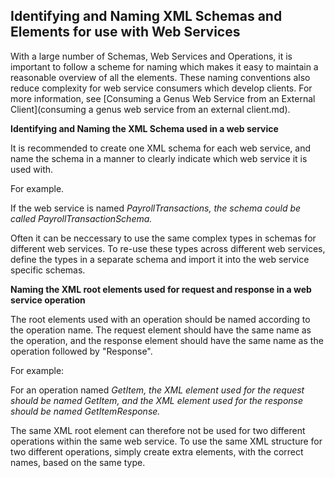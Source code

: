 ## Identifying and Naming XML Schemas and Elements for use with Web Services

With a large number of Schemas, Web Services and Operations, it is important to follow a scheme for naming which makes it easy to maintain a reasonable overview of all the elements. These naming conventions also reduce complexity for web service consumers which develop clients. For more information, see [Consuming a Genus Web Service from an External Client](consuming a genus web service from an external client.md).

**Identifying and Naming the XML Schema used in a web service**

It is recommended to create one XML schema for each web service, and name the schema in a manner to clearly indicate which web service it is used with.

For example.

If the web service is named <span style="FONT-STYLE: italic">PayrollTransactions, the schema could be called <span style="FONT-STYLE: italic">PayrollTransactionSchema.

Often it can be neccessary to use the same complex types in schemas for different web services. To re-use these types across different web services, define the types in a separate schema and import it into the web service specific schemas.

**Naming the XML root elements used for request and response in a web service operation**

The root elements used with an operation should be named according to the operation name. The request element should have the same name as the operation, and the response element should have the same name as the operation followed by "Response".

For example:

For an operation named <span style="FONT-STYLE: italic">GetItem, the XML element used for the request should be named <span style="FONT-STYLE: italic">GetItem, and the XML element used for the response should be named <span style="FONT-STYLE: italic">GetItemResponse.

The same XML root element can therefore not be used for two different operations within the same web service. To use the same XML structure for two different operations, simply create extra elements, with the correct names, based on the same type.